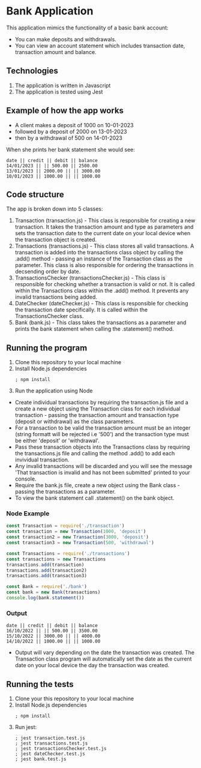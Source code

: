 # Bank Application
This application mimics the functionality of a basic bank account:
- You can make deposits and withdrawals. 
- You can view an account statement which includes transaction date, transaction amount and balance.

## Technologies
1. The application is written in Javascript
2. The application is tested using Jest

## Example of how the app works

- A client makes a deposit of 1000 on 10-01-2023
- followed by a deposit of 2000 on 13-01-2023
- then by a withdrawal of 500 on 14-01-2023

When she prints her bank statement she would see:

```
date || credit || debit || balance
14/01/2023 || || 500.00 || 2500.00
13/01/2023 || 2000.00 || || 3000.00
10/01/2023 || 1000.00 || || 1000.00
```

## Code structure

The app is broken down into 5 classes:

1. Transaction (transaction.js) - This class is responsible for creating a new transaction. It takes the transaction amount and type as parameters and sets the transaction date to the current date on your local device when the transaction object is created.
2. Transactions (transactions.js) - This class stores all valid transactions. A transaction is added into the transactions class object by calling the .add() method - passing an instance of the Transaction class as the parameter. This class is also responsible for ordering the transactions in decsending order by date.
3. TransactionsChecker (transactionsChecker.js) - This class is responsible for checking whether a transaction is valid or not. It is called within the Transactions class within the .add() method. It prevents any invalid transactions being added.
4. DateChecker (dateChecker.js) - This class is responsible for checking the transaction date specifically. It is called within the TransactionsChecker class.
5. Bank (bank.js) - This class takes the transactions as a parameter and prints the bank statement when calling the .statement() method.


## Running the program
1. Clone this repository to your local machine
2. Install Node.js dependencies 
   ```
   ; npm install
   ```
3. Run the application using Node
- Create individual transactions by requiring the transaction.js file and a create a new object using the Transaction class for each individual transaction - passing the transaction amount and transaction type (deposit or withdrawal) as the class parameters.
- For a transaction to be valid the transaction amount must be an integer (string formatt will be rejected i.e '500') and the transaction type must be either 'deposit' or 'withdrawal'.
- Pass these transaction objects into the Transactions class by requiring the transactions.js file and calling the method .add() to add each invividual transaction.
- Any invalid transactions will be discarded and you will see the message 'That transaction is invalid and has not been submitted' printed to your console.
- Require the bank.js file, create a new object using the Bank class - passing the transactions as a parameter.
- To view the bank statement call .statement() on the bank object.

### Node Example
```javascript
const Transaction = require('./transaction')
const transaction = new Transaction(1000, 'deposit')
const transaction2 = new Transaction(3000, 'deposit')
const transaction3 = new Transaction(500, 'withdrawal')

const Transactions = require('./transactions')
const transactions = new Transactions
transactions.add(transaction)
transactions.add(transaction2)
transactions.add(transaction3)

const Bank = require('./bank')
const bank = new Bank(transactions)
console.log(bank.statement())
```

### Output
```
date || credit || debit || balance
16/10/2022 || || 500.00 || 3500.00
15/10/2022 || 3000.00 || || 4000.00
14/10/2022 || 1000.00 || || 1000.00
```
* Output will vary depending on the date the transaction was created. The Transaction class program will automatically set the date as the current date on your local device the day the transaction was created.

## Running the tests
1. Clone your this repository to your local machine
2. Install Node.js dependencies 
   ```
   ; npm install
   ```
3. Run jest:
   ```
   ; jest transaction.test.js
   ; jest transactions.test.js
   ; jest transactionsChecker.test.js
   ; jest dateChecker.test.js
   ; jest bank.test.js
   ```
